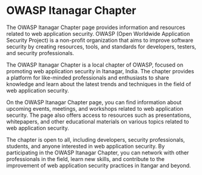 # OWASP Itanagar Chapter


The OWASP Itanagar Chapter page provides information and resources related to web application security. OWASP (Open Worldwide Application Security Project) is a non-profit organization that aims to improve software security by creating resources, tools, and standards for developers, testers, and security professionals.

The OWASP Itanagar Chapter is a local chapter of OWASP, focused on promoting web application security in Itanagar, India. The chapter provides a platform for like-minded professionals and enthusiasts to share knowledge and learn about the latest trends and techniques in the field of web application security.

On the OWASP Itanagar Chapter page, you can find information about upcoming events, meetings, and workshops related to web application security. The page also offers access to resources such as presentations, whitepapers, and other educational materials on various topics related to web application security.

The chapter is open to all, including developers, security professionals, students, and anyone interested in web application security. By participating in the OWASP Itanagar Chapter, you can network with other professionals in the field, learn new skills, and contribute to the improvement of web application security practices in Itangar and beyond.
